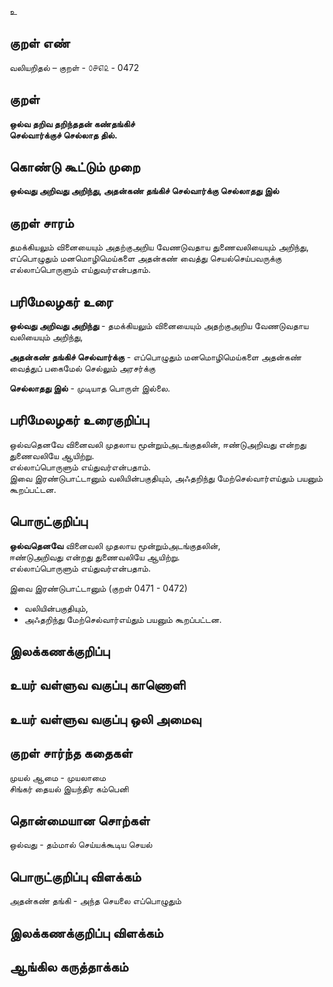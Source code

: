உ

## குறள் எண் 

வலியறிதல்  – குறள் - ௦௪௭௨ - 0472  

## குறள் 

**ஒல்வ தறிவ தறிந்ததன் கண்தங்கிச்  
செல்வார்க்குச் செல்லாத தில்.**

## கொண்டு கூட்டும் முறை

**ஒல்வது அறிவது அறிந்து, அதன்கண் தங்கிச் செல்வார்க்கு செல்லாதது இல்** 

## குறள் சாரம் 

தமக்கியலும் வினையையும் அதற்குஅறிய வேணடுவதாய துணைவலியையும் அறிந்து,  
எப்பொழுதும் மனமொழிமெய்களை அதன்கண் வைத்து செயல்செய்பவருக்கு   
எல்லாப்பொருளும் எய்துவர்என்பதாம்.   

## பரிமேலழகர் உரை

**ஒல்வது அறிவது அறிந்து** - தமக்கியலும் வினையையும் அதற்குஅறிய வேணடுவதாய வலியையும் அறிந்து,  

**அதன்கண் தங்கிச் செல்வார்க்கு** - எப்பொழுதும் மனமொழிமெய்களை அதன்கண் வைத்துப் பகைமேல் செல்லும் அரசர்க்கு  

**செல்லாதது இல்** - முடியாத பொருள் இல்லை. 

## பரிமேலழகர் உரைகுறிப்பு   

ஒல்வதெனவே வினைவலி முதலாய மூன்றும்அடங்குதலின், ஈண்டுஅறிவது என்றது துணைவலியே ஆயிற்று.  
எல்லாப்பொருளும் எய்துவர்என்பதாம்.  
இவை இரண்டுபாட்டானும் வலியின்பகுதியும், அஃதறிந்து மேற்செல்வார்எய்தும் பயனும் கூறப்பட்டன.    

## பொருட்குறிப்பு 

**ஒல்வதெனவே** வினைவலி முதலாய மூன்றும்அடங்குதலின்,  
ஈண்டுஅறிவது என்றது துணைவலியே ஆயிற்று.  
எல்லாப்பொருளும் எய்துவர்என்பதாம்.  

இவை இரண்டுபாட்டானும் (குறள் 0471 - 0472)  
* வலியின்பகுதியும்,  
* அஃதறிந்து மேற்செல்வார்எய்தும் பயனும் கூறப்பட்டன.    

## இலக்கணக்குறிப்பு  


## உயர் வள்ளுவ வகுப்பு காணொளி


## உயர் வள்ளுவ வகுப்பு ஒலி அமைவு 

 
## குறள் சார்ந்த கதைகள் 

முயல் ஆமை - முயலாமை   
சிங்கர் தையல் இயந்திர கம்பெனி  

## தொன்மையான சொற்கள்

ஒல்வது - தம்மால் செய்யக்கூடிய செயல்   

## பொருட்குறிப்பு விளக்கம்

அதன்கண் தங்கி - அந்த செயலை எப்பொழுதும்   

## இலக்கணக்குறிப்பு விளக்கம்


## ஆங்கில கருத்தாக்கம் 


